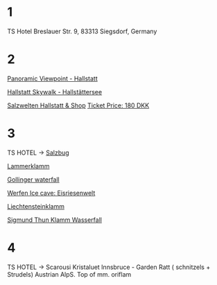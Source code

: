 # 1
TS Hotel
Breslauer Str. 9, 83313 Siegsdorf, Germany

# 2

[Panoramic Viewpoint - Hallstatt](https://maps.app.goo.gl/LzTD6JKoNy9oykR58?g_st=ipc)

[Hallstatt Skywalk - Hallstättersee](https://maps.app.goo.gl/pwgAF1Ss8BbTiuG77?g_st=ipc)

[Salzwelten Hallstatt & Shop](https://maps.app.goo.gl/aopcbfkfs38tD5YR6?g_st=ipc)
[Ticket Price: 180 DKK](https://www.salzwelten.at/de/hallstatt/preise-oeffnungszeiten)

# 3
TS HOTEL →
[Salzbug](https://maps.app.goo.gl/WHhRQDyhowWkMLnr5?g_st=ipc)

[Lammerklamm](https://maps.app.goo.gl/ingeDct29C65CzhdA?g_st=ipc)

[Gollinger waterfall](https://maps.app.goo.gl/25xEYRugPAYMpNsY9?g_st=ipc)

[Werfen Ice cave: Eisriesenwelt](https://maps.app.goo.gl/wD2VMycfBwtxbotR6?g_st=ipc)

[Liechtensteinklamm](https://maps.app.goo.gl/on7oimDd5YWEXnh1A?g_st=ipc)

[Sigmund Thun Klamm Wasserfall](https://maps.app.goo.gl/9DQFdzezSVLUyY2w8?g_st=ipc)

# 4
TS HOTEL → Scarousi Kristaluet
Innsbruce - Garden Ratt
( schnitzels + Strudels)
Austrian AlpS.
Top of mm.
oriflam
